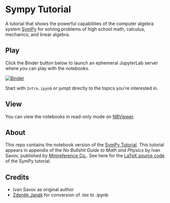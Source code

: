 # Sympy Tutorial

A tutorial that shows the powerful capabilities of the computer algebra system
[SymPy](https://www.sympy.org/en/index.html) for solving problems of high school math,
calculus, mechanics, and linear algebra.


## Play

Click the Binder button below to launch an ephemeral JupyterLab server where you
can play with the notebooks.

[![Binder](https://mybinder.org/badge_logo.svg)](https://mybinder.org/v2/gh/minireference/sympytut_notebooks/tree/master/notebooks/HEAD)

Start with `Intro.ipynb` or jumpt directly to the topics you're interested in.


## View

You can view the notebooks in read-only mode on
[NBViewer](http://nbviewer.ipython.org/github/astrograzl/SymPyTut/blob/master/notebooks/Intro.ipynb).


## About

This repo contains the notebook version of the [SymPy Tutorial](https://minireference.com/static/tutorials/sympy_tutorial.pdf).
This tutorial appears in appendix of the *No Bullshit Guide to Math and Physics*
by Ivan Savov, published by [Minireference Co.](https://minireference.com/).
See here for the [LaTeX source code](https://github.com/ivanistheone/sympy_tutorial)
of the SymPy tutorial.


## Credits

- Ivan Savov as original author
- [Zdeněk Janák](https://github.com/astrograzl/) for conversion of .tex to .ipynb

